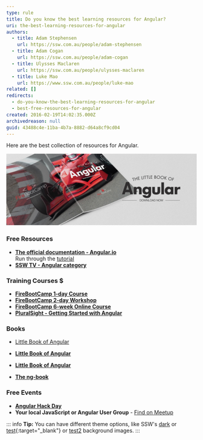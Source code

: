 ```yaml
---
type: rule
title: Do you know the best learning resources for Angular?
uri: the-best-learning-resources-for-angular
authors:
  - title: Adam Stephensen
    url: https://ssw.com.au/people/adam-stephensen
  - title: Adam Cogan
    url: https://ssw.com.au/people/adam-cogan
  - title: Ulysses Maclaren
    url: https://ssw.com.au/people/ulysses-maclaren
  - title: Luke Mao
    url: https://www.ssw.com.au/people/luke-mao
related: []
redirects:
  - do-you-know-the-best-learning-resources-for-angular
  - best-free-resources-for-angular
created: 2016-02-19T14:02:35.000Z
archivedreason: null
guid: 43488c4e-11ba-4b7a-8882-d64a8cf9cd04
---
```

Here are the best collection of resources for Angular.

![Figure: Download the Little Book of Angular](The-Little-Book-of-Angular-v1-8.jpg)

<!--endintro-->

### Free Resources

* **[The official documentation - Angular.io](https://angular.io)**  
    Run through the [tutorial](https://angular.io/tutorial)
* **[SSW TV - Angular category](https://tv.ssw.com/?s=angular)**

### Training Courses $

* **[FireBootCamp 1-day Course](https://firebootcamp.com/angular-superpower-tour)**
* **[FireBootCamp 2-day Workshop](https://firebootcamp.com/2-day-angular-workshop)**
* **[FireBootCamp 6-week Online Course](https://firebootcamp.com/angular-online-course)**
* **[PluralSight - Getting Started with Angular](https://www.pluralsight.com/courses/angular-2-getting-started-update)**

### Books

* [Little Book of Angular](Little-Book-Angular.pdf)
* **[Little Book of Angular](Little-Book-Angular.pdf)**
* **[Little Book of Angular](https://github.com/SSWConsulting/SSW.Rules.Content/blob/5767b4cfde1db0030404931054318c3d01fa7f85/rules/the-best-learning-resources-for-angular/Little-Book-Angular.pdf)**


* **[The ng-book](https://www.ng-book.com/2)**

### Free Events

* **[Angular Hack Day](https://angularhackday.com)**
* **Your local JavaScript or Angular User Group** - [Find on Meetup](https://www.meetup.com)


::: info
**Tip:** You can have different theme options, like SSW's [dark](dark-ssw-wallpaper.png) or [test](/dark-ssw-wallpaper.png){:target="_blank"} or [test2](/static/dark-ssw-wallpaper.png) background images.
:::
